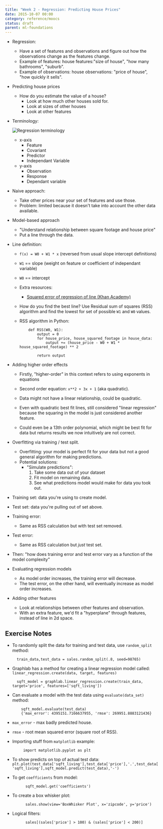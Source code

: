 ```yaml
---
title: "Week 2 - Regression: Predicting House Prices"
date: 2015-10-07 00:00
category: reference/moocs
status: draft
parent: ml-foundations
---
```


* Regression:
    * Have a set of features and observations and figure out how the observations change as the features change.
    * Example of features: house features:"size of house", "how many bathrooms", "suburb".
    * Example of observations: house observations: "price of house", "how quickly it sells".
* Predicting house prices
    * How do you estimate the value of a house?
        * Look at how much other houses sold for.
        * Look at sizes of other houses
        * Look at other features
* Terminology:

    ![Regression terminology](/_media/ml-foundations-regression-terminology.png)

    * x-axis
        * Feature
        * Covariant
        * Predictor
        * Independant Variable
    * y-axis
       * Observation
       * Response
       * Dependant variable
* Naive approach:
    * Take other prices near your set of features and use those.
    * Problem: limited because it doesn't take into account the other data available.
* Model-based approach
    * "Understand relationship between square footage and house price"
    * Put a line through the data.

* Line definition:
    * ``f(x) = W0 + W1 * x`` (reversed from usual slope intercept definitions)
    * ``W1`` == slope (weight on feature or coefficient of independant variable)
    * ``W0`` == intercept
    * Extra resources:
        * [Squared error of regression of line (Khan Academy)](https://www.khanacademy.org/math/probability/regression/regression-correlation/v/squared-error-of-regression-line)
    * How do you find the best line? Use Residual sum of squares (RSS) algorithm and find the lowest for set of possible ``W1`` and ``W0`` values.
    * RSS algorithm in Python:

              def RSS(W0, W1):
                  output = 0
                  for house_price, house_squared_footage in house_data:
                      output += (house_price - W0 + W1 * house_squared_footage) ** 2

                  return output

* Adding higher order effects
    * Firstly, "higher-order" in this context refers to using exponents in equations
    * Second order equation: ``x**2 + 3x + 1`` (aka quadratic).

    * Data might not have a linear relationship, could be quadratic.
    * Even with quadratic best fit lines, still considered "linear regression" because the squaring in the model is just considered another feature.
    * Could even be a 13th order polynomial, which might be best fit for data but returns results we now intuitively are not correct.
* Overfitting via training / test split.
    * Overfitting: your model is perfect fit for your data but not a good general algorithm for making predictions.
    * Potential solutions:
        * "Simulate predictions":
            1. Take some data out of your dataset
            2. Fit model on remaining data.
            3. See what predictions model would make for data you took out.
* Training set: data you're using to create model.
* Test set: data you're pulling out of set above.
* Training error:
    * Same as RSS calculation but with test set removed.
* Test error:
    * Same as RSS calculation but *just* test set.
* Then: "how does training error and test error vary as a function of the model complexity"
* Evaluating regression models
    * As model order increases, the training error will decrease.
    * The test error, on the other hand, will eventually increase as model order increases.
* Adding other features
    * Look at relationships between other features and observation.
    * With an extra feature, we'd fit a "hyperplane" through features, instead of line in 2d space.

## Exercise Notes

* To randomly split the data for training and test data, use ``random_split`` method:

        train_data,test_data = sales.random_split(.8, seed=98765)

* Graphlab has a method for creating a linear regression model called: ```linear_regression.create(data, target, features)```

        sqft_model = graphlab.linear_regression.create(train_data, target='price', features=['sqft_living'])

* Can evaluate a model with the test data using ``evaluate(data_set)`` method:

          sqft_model.evaluate(test_data)
          {'max_error': 4395151.7166637955, 'rmse': 269951.8883121436}

* ```max_error``` - max badly predicted house.
* ```rmse``` - root mean squared error (square root of RSS).
* Importing stuff from ``matplotlib`` example:

           import matplotlib.pyplot as plt

* To show predicts on top of actual test data: ```plt.plot(test_data['sqft_living'],test_data['price'],'.',test_data['sqft_living'],sqft_model.predict(test_data),'-')```
* To get ```coefficients``` from model:

            sqft_model.get('coefficients')

* To create a box whisker plot:

            sales.show(view='BoxWhisker Plot', x='zipcode', y='price')

* Logical filters:

            sales[(sales['price'] > 100) & (sales['price'] < 200)]
